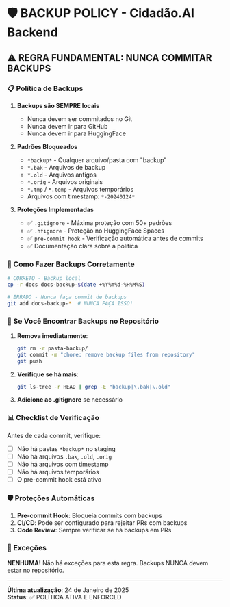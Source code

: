 # 🛡️ BACKUP POLICY - Cidadão.AI Backend

## ⚠️ REGRA FUNDAMENTAL: NUNCA COMMITAR BACKUPS

### 📋 Política de Backups

1. **Backups são SEMPRE locais**
   - Nunca devem ser commitados no Git
   - Nunca devem ir para GitHub
   - Nunca devem ir para HuggingFace

2. **Padrões Bloqueados**
   - `*backup*` - Qualquer arquivo/pasta com "backup"
   - `*.bak` - Arquivos de backup
   - `*.old` - Arquivos antigos
   - `*.orig` - Arquivos originais
   - `*.tmp` / `*.temp` - Arquivos temporários
   - Arquivos com timestamp: `*-20240124*`

3. **Proteções Implementadas**
   - ✅ `.gitignore` - Máxima proteção com 50+ padrões
   - ✅ `.hfignore` - Proteção no HuggingFace Spaces
   - ✅ `pre-commit hook` - Verificação automática antes de commits
   - ✅ Documentação clara sobre a política

### 🔧 Como Fazer Backups Corretamente

```bash
# CORRETO - Backup local
cp -r docs docs-backup-$(date +%Y%m%d-%H%M%S)

# ERRADO - Nunca faça commit de backups
git add docs-backup-*  # NUNCA FAÇA ISSO!
```

### 🚨 Se Você Encontrar Backups no Repositório

1. **Remova imediatamente**:
   ```bash
   git rm -r pasta-backup/
   git commit -m "chore: remove backup files from repository"
   git push
   ```

2. **Verifique se há mais**:
   ```bash
   git ls-tree -r HEAD | grep -E "backup|\.bak|\.old"
   ```

3. **Adicione ao .gitignore** se necessário

### 📊 Checklist de Verificação

Antes de cada commit, verifique:
- [ ] Não há pastas `*backup*` no staging
- [ ] Não há arquivos `.bak`, `.old`, `.orig`
- [ ] Não há arquivos com timestamp
- [ ] Não há arquivos temporários
- [ ] O pre-commit hook está ativo

### 🛡️ Proteções Automáticas

1. **Pre-commit Hook**: Bloqueia commits com backups
2. **CI/CD**: Pode ser configurado para rejeitar PRs com backups
3. **Code Review**: Sempre verificar se há backups em PRs

### 📝 Exceções

**NENHUMA!** Não há exceções para esta regra. Backups NUNCA devem estar no repositório.

---

**Última atualização**: 24 de Janeiro de 2025  
**Status**: ✅ POLÍTICA ATIVA E ENFORCED